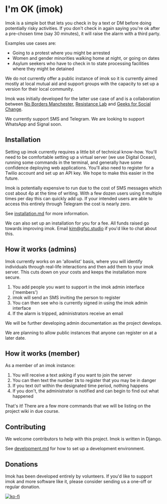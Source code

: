 # I'm OK (imok)

Imok is a simple bot that lets you check in by a text or DM before doing potentially risky activities. If you don't check in again saying you're ok after a pre-chosen time (say 30 minutes), it will raise the alarm with a third party.

Examples use cases are:

- Going to a protest where you might be arrested
- Women and gender minorities walking home at night, or going on dates
- Asylum seekers who have to check in to state processing facilities where they might be detained

We do not currently offer a public instance of imok so it is currently aimed mostly at local mutual aid and support groups with the capacity to set up a version for their local community.

Imok was initially developed for the latter use case of and is a collaboration between [No Borders Manchester](https://nobordersmcr.com/), [Resistance Lab](https://resistancelab.network) and [Geeks for Social Change](https://gfsc.studio).

We currently support SMS and Telegram. We are looking to support WhatsApp and Signal soon.

## Installation

Setting up imok currently requires a little bit of technical know-how. You'll need to be comfortable setting up a virtual server (we use Digital Ocean), running some commands in the terminal, and generally have some confidence deploying web applications. You'll also need to register for a Twilio account and set up an API key. We hope to make this easier in the future.

Imok is potentially expensive to run due to the cost of SMS messages which cost about 4p at the time of writing. With a few dozen users using it multiple times per day this can quickly add up. If your intended users are able to access this entirely through Telegram the cost is nearly zero.

See [installation.md](docs/installation.md) for more information.

We can also set up an installation for you for a fee. All funds raised go towards improving imok. Email [kim@gfsc.studio](mailto:kim@gfsc.studio) if you'd like to chat about this.

## How it works (admins)

Imok currently works on an 'allowlist' basis, where you will identify individuals through real-life interactions and then add them to your imok server. This cuts down on your costs and keeps the installation more secure.

1. You add people you want to support in the imok admin interface ('members')
1. imok will send an SMS inviting the person to register
1. You can then see who is currently signed in using the imok admin interface
1. If the alarm is tripped, administrators receive an email

We will be further developing admin documentation as the project develops.

We are planning to allow public instances that anyone can register on at a later date.

## How it works (member)

As a member of an imok instance:

1. You will receive a text asking if you want to join the server
1. You can then text the number `IN` to register that you may be in danger
1. If you text `OUT` within the designated time period, nothing happens
1. If you don't, the administrator is notified and can begin to find out what happened

That's it! There are a few more commands that we will be listing on the project wiki in due course.

## Contributing

We welcome contributors to help with this project. Imok is written in Django.

See [development.md](docs/development.md) for how to set up a development environment.

## Donations

Imok has been developed entirely by volunteers. If you'd like to support imok and more software like it, please consider sending us a one-off or regular donation.

[![ko-fi](https://ko-fi.com/img/githubbutton_sm.svg)](https://ko-fi.com/M4M43THUM)
